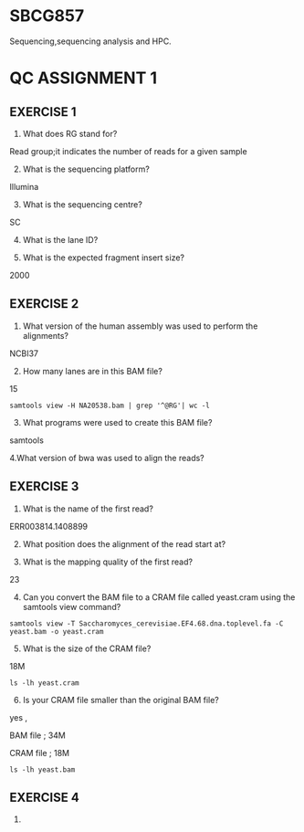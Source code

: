 # SBCG857
Sequencing,sequencing analysis and HPC.

# QC ASSIGNMENT 1
## EXERCISE 1
1. What does RG stand for?

Read group;it indicates the number of reads for a given sample

2. What is the sequencing platform?

Illumina

3. What is the sequencing centre?

SC

4. What is the lane ID?

5. What is the expected fragment insert size?

2000

## EXERCISE 2
1. What version of the human assembly was used to perform the alignments? 

NCBI37  

2. How many lanes are in this BAM file? 

15

```
samtools view -H NA20538.bam | grep '^@RG'| wc -l
```
3. What programs were used to create this BAM file?

samtools	

4.What version of bwa was used to align the reads?


## EXERCISE 3
1. What is the name of the first read? 

ERR003814.1408899 

2. What position does the alignment of the read start at?

3. What is the mapping quality of the first read?

23 

4. Can you convert the BAM file to a CRAM file called yeast.cram using the samtools view command?
```
samtools view -T Saccharomyces_cerevisiae.EF4.68.dna.toplevel.fa -C yeast.bam -o yeast.cram
```
5. What is the size of the CRAM file?

18M 
```
ls -lh yeast.cram 
```
6. Is your CRAM file smaller than the original BAM file?

yes ,

BAM file ; 34M

CRAM file ; 18M
```
ls -lh yeast.bam
```
## EXERCISE 4
1. 

